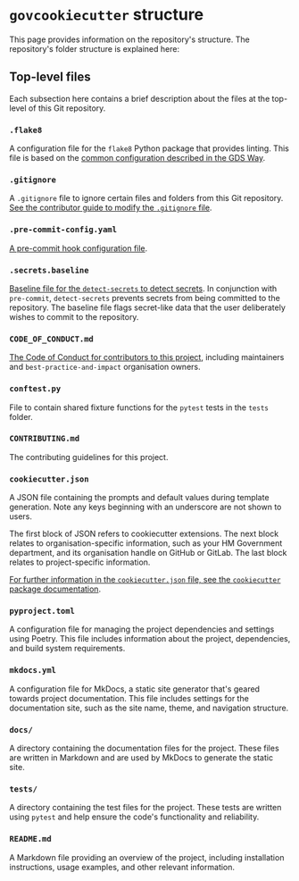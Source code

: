 # `govcookiecutter` structure

This page provides information on the repository's structure. The repository's folder structure is explained here:

## Top-level files

Each subsection here contains a brief description about the files at the top-level of this Git repository.

### `.flake8`

A configuration file for the `flake8` Python package that provides linting. This file is based on the [common configuration described in the GDS Way][gds-way-flake8].

### `.gitignore`

A `.gitignore` file to ignore certain files and folders from this Git repository. [See the contributor guide to modify the `.gitignore` file][docs-updating-gitignore].

### `.pre-commit-config.yaml`

[A pre-commit hook configuration file][docs-pre-commit-hooks].

### `.secrets.baseline`

[Baseline file for the `detect-secrets` to detect secrets][detect-secrets]. In conjunction with `pre-commit`, `detect-secrets` prevents secrets from being committed to the repository. The baseline file flags secret-like data that the user deliberately wishes to commit to the repository.

### `CODE_OF_CONDUCT.md`

[The Code of Conduct for contributors to this project][code-of-conduct], including maintainers and `best-practice-and-impact` organisation owners.

### `conftest.py`

File to contain shared fixture functions for the `pytest` tests in the `tests` folder.

### `CONTRIBUTING.md`

The contributing guidelines for this project.

### `cookiecutter.json`

A JSON file containing the prompts and default values during template generation. Note any keys beginning with an underscore are not shown to users.

The first block of JSON refers to cookiecutter extensions. The next block relates to organisation-specific information, such as your HM Government department, and its organisation handle on GitHub or GitLab. The last block relates to project-specific information.

[For further information in the `cookiecutter.json` file, see the `cookiecutter` package documentation][cookiecutter].

### `pyproject.toml`

A configuration file for managing the project dependencies and settings using Poetry. This file includes information about the project, dependencies, and build system requirements.

### `mkdocs.yml`

A configuration file for MkDocs, a static site generator that's geared towards project documentation. This file includes settings for the documentation site, such as the site name, theme, and navigation structure.

### `docs/`

A directory containing the documentation files for the project. These files are written in Markdown and are used by MkDocs to generate the static site.

### `tests/`

A directory containing the test files for the project. These tests are written using `pytest` and help ensure the code's functionality and reliability.

### `README.md`

A Markdown file providing an overview of the project, including installation instructions, usage examples, and other relevant information.


[black]: https://black.readthedocs.io/en/stable/
[code-of-conduct]: https://github.com/best-practice-and-impact/govcookiecutter/blob/main/docs/CODE_OF_CONDUCT.md
[cookiecutter]: https://cookiecutter.readthedocs.io/
[detect-secrets]: https://github.com/Yelp/detect-secrets
[docs-pre-commit-hooks]: https://github.com/best-practice-and-impact/govcookiecutter/blob/main/docs/%7B%7B%20cookiecutter.repo_name%20%7D%7D/docs/contributor_guide/pre_commit_hooks.md
[docs-updating-gitignore]: https://github.com/best-practice-and-impact/govcookiecutter/blob/main/docs/%7B%7B%20cookiecutter.repo_name%20%7D%7D/docs/contributor_guide/updating_gitignore.md
[gds-way-flake8]: https://gds-way.cloudapps.digital/manuals/programming-languages/python/python.html#common-configuration

